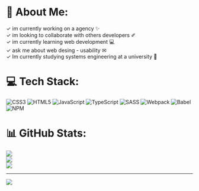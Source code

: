 # 💫 About Me:
✓ im currently working on a agency ✨<br>✓ im looking to collaborate with others developers ✐<br>✓ im currently learning web development 💻<br>✓ ask me about web desing - usability ✉<br>✓ Im currently studying systems engineering at a university 🌟


# 💻 Tech Stack:
![CSS3](https://img.shields.io/badge/css3-%231572B6.svg?style=for-the-badge&logo=css3&logoColor=white) ![HTML5](https://img.shields.io/badge/html5-%23E34F26.svg?style=for-the-badge&logo=html5&logoColor=white) ![JavaScript](https://img.shields.io/badge/javascript-%23323330.svg?style=for-the-badge&logo=javascript&logoColor=%23F7DF1E) ![TypeScript](https://img.shields.io/badge/typescript-%23007ACC.svg?style=for-the-badge&logo=typescript&logoColor=white) ![SASS](https://img.shields.io/badge/SASS-hotpink.svg?style=for-the-badge&logo=SASS&logoColor=white) ![Webpack](https://img.shields.io/badge/webpack-%238DD6F9.svg?style=for-the-badge&logo=webpack&logoColor=black) ![Babel](https://img.shields.io/badge/Babel-F9DC3e?style=for-the-badge&logo=babel&logoColor=black) ![NPM](https://img.shields.io/badge/NPM-%23000000.svg?style=for-the-badge&logo=npm&logoColor=white)
# 📊 GitHub Stats:
![](https://github-readme-stats.vercel.app/api?username=jhosuapp&theme=react&hide_border=false&include_all_commits=false&count_private=false)<br/>
![](https://github-readme-streak-stats.herokuapp.com/?user=jhosuapp&theme=react&hide_border=false)<br/>
![](https://github-readme-stats.vercel.app/api/top-langs/?username=jhosuapp&theme=react&hide_border=false&include_all_commits=false&count_private=false&layout=compact)

---
[![](https://visitcount.itsvg.in/api?id=jhosuapp&icon=0&color=0)](https://visitcount.itsvg.in)

<!-- Proudly created with GPRM ( https://gprm.itsvg.in ) -->
